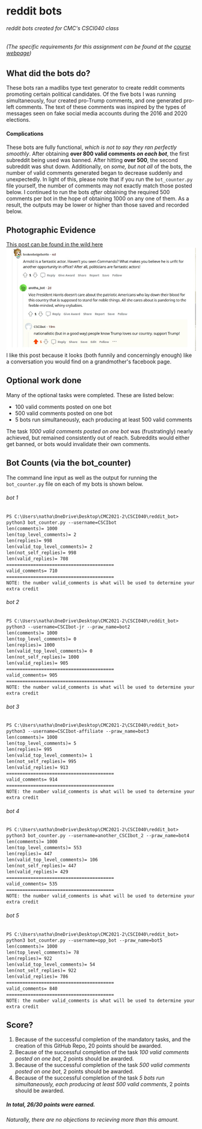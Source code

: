 # reddit bots
###### reddit bots created for CMC's CSCI040 class
###### (The specific requirements for this assignment can be found at the [course webpage](https://github.com/mikeizbicki/cmc-csci040/tree/2021fall/hw_04))




## What did the bots do?
These bots ran a madlibs type text generator to create reddit comments promoting certain political candidates. Of the five bots I was running simultaneously, four created pro-Trump comments, and one generated pro-left comments. The text of these comments was inspired by the types of messages seen on fake social media accounts during the 2016 and 2020 elections.

#### Complications
These bots are fully functional, *which is not to say they ran perfectly smoothly*. After obtaining **over 800 valid comments _on each bot_**, the first subreddit being used was banned. After hitting **over 500**, the second subreddit was shut down. Additionally, on *some, but not all* of the bots, the number of valid comments generated began to decrease suddenly and unexpectedly. In light of this, please note that if you run the `bot_counter.py` file yourself, the number of comments may not exactly match those posted below. I continued to run the bots *after* obtaining the required 500 comments per bot in the hope of obtaining 1000 on any one of them. As a result, the outputs may be lower or higher than those saved and recorded below. 

## Photographic Evidence
[This post can be found in the wild here](https://www.reddit.com/r/BotTown2/comments/r0yi9l/comment/hmgkjtn/?utm_source=share&utm_medium=web2x&context=3)
![reddit post](https://github.com/NACB/reddit-bot/blob/main/bot.jpg?raw=true)
I like this post because it looks (both funnily and concerningly enough) like a conversation you would find on a grandmother's facebook page.

## Optional work done
Many of the optional tasks were completed. These are listed below:
- 100 valid comments posted on one bot
- 500 valid comments posted on one bot
- 5 bots run simultaneously, each producing at least 500 valid comments

The task *1000 valid comments posted on one bot* was (frustratingly) nearly achieved, but remained consistently out of reach. Subreddits would either get banned, or bots would invalidate their own comments. 

## Bot Counts (via the bot_counter)
The command line input as well as the output for running the `bot_counter.py` file on each of my bots is shown below. 
###### bot 1
```
PS C:\Users\natha\OneDrive\Desktop\CMC2021-2\CSCI040\reddit_bot> python3 bot_counter.py --username=CSCIbot
len(comments)= 1000
len(top_level_comments)= 2
len(replies)= 998
len(valid_top_level_comments)= 2
len(not_self_replies)= 998
len(valid_replies)= 708
========================================
valid_comments= 710
========================================
NOTE: the number valid_comments is what will be used to determine your extra credit
```

###### bot 2
```
PS C:\Users\natha\OneDrive\Desktop\CMC2021-2\CSCI040\reddit_bot> python3 --username=CSCIbot-jr --praw_name=bot2
len(comments)= 1000
len(top_level_comments)= 0
len(replies)= 1000
len(valid_top_level_comments)= 0
len(not_self_replies)= 1000
len(valid_replies)= 905
========================================
valid_comments= 905
========================================
NOTE: the number valid_comments is what will be used to determine your extra credit
```

###### bot 3
```
PS C:\Users\natha\OneDrive\Desktop\CMC2021-2\CSCI040\reddit_bot> python3 --username=CSCIbot-affiliate --praw_name=bot3
len(comments)= 1000
len(top_level_comments)= 5
len(replies)= 995
len(valid_top_level_comments)= 1
len(not_self_replies)= 995
len(valid_replies)= 913
========================================
valid_comments= 914
========================================
NOTE: the number valid_comments is what will be used to determine your extra credit
```

###### bot 4
```
PS C:\Users\natha\OneDrive\Desktop\CMC2021-2\CSCI040\reddit_bot> python3 bot_counter.py --username=another_CSCIbot_2 --praw_name=bot4
len(comments)= 1000
len(top_level_comments)= 553
len(replies)= 447
len(valid_top_level_comments)= 106
len(not_self_replies)= 447
len(valid_replies)= 429
========================================
valid_comments= 535
========================================
NOTE: the number valid_comments is what will be used to determine your extra credit   
```

###### bot 5
```
PS C:\Users\natha\OneDrive\Desktop\CMC2021-2\CSCI040\reddit_bot> python3 bot_counter.py --username=opp_bot --praw_name=bot5
len(comments)= 1000
len(top_level_comments)= 78
len(replies)= 922
len(valid_top_level_comments)= 54
len(not_self_replies)= 922
len(valid_replies)= 786
========================================
valid_comments= 840
========================================
NOTE: the number valid_comments is what will be used to determine your extra credit
```


## Score?
1. Because of the successful completion of the mandatory tasks, and the creation of this GitHub Repo, 20 points should be awarded.
2. Because of the successful completion of the task *100 valid comments posted on one bot*, 2 points should be awarded.
3. Because of the successful completion of the task *500 valid comments posted on one bot*, 2 points should be awarded.
4. Because of the successful completion of the task *5 bots run simultaneously, each producing at least 500 valid comments*, 2 points should be awarded.
##### In total, 26/30 points were earned. 
###### Naturally, there are no objections to recieving more than this amount.
